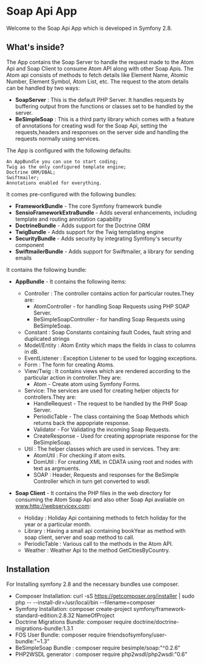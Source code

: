 Soap Api App
========================

Welcome to the Soap Api App which is developed in Symfony 2.8.

What's inside?
--------------

The App contains the Soap Server to handle the request made to the Atom Api and Soap Client to consume 
Atom API along with other Soap Apis. The Atom api consists of methods to fetch details like Element Name, Atomic Number, Element Symbol, Atom List, etc. The request to the atom details can be handled
by two ways:
* **SoapServer** : This is the default PHP Server. It handles requests by buffering output
from the functions or classes set to be handled by the server.  
* **BeSimpleSoap** : This is a third party library which comes with a feature of 
annotations for creating wsdl for the Soap Api, setting the requests,headers and responses on the server side
and handling the requests normally using services.

The App is configured with the following defaults:
````
An AppBundle you can use to start coding;
Twig as the only configured template engine;
Doctrine ORM/DBAL;
Swiftmailer;
Annotations enabled for everything.
````
It comes pre-configured with the following bundles:

* **FrameworkBundle** - The core Symfony framework bundle
* **SensioFrameworkExtraBundle** - Adds several enhancements, including
    template and routing annotation capability
* **DoctrineBundle** - Adds support for the Doctrine ORM
* **TwigBundle** - Adds support for the Twig templating engine
* **SecurityBundle** - Adds security by integrating Symfony's security
    component
* **SwiftmailerBundle** - Adds support for Swiftmailer, a library for
    sending emails

It contains the following bundle:

* **AppBundle** - It contains the following items:
    * Controller : The controller contains action for particular routes.They are:
        * AtomController - for handling Soap Requests using PHP SOAP Server.  
        * BeSimpleSoapController - for handling Soap Requests using BeSimpleSoap. 
    * Constant : Soap Constants containing fault Codes, fault string and duplicated strings     
    * Model/Entity : Atom Entity which maps the fields in class to columns in dB.
    * EventListener : Exception Listener to be used for logging exceptions.
    * Form : The form for creating Atoms. 
    * View/Twig : It contains views which are rendered according to the particular action in controller.They are:
        * Atom - Create atom using Symfony Forms.  
    * Service: The services are used for creating helper objects for controllers.They are:
        * HandleRequest - The request to be handled by the PHP Soap Server.
        * PeriodicTable - The class containing the Soap Methods which returns back the appopriate response.
        * Validator - For Validating the incoming Soap Requests.
        * CreateResponse - Used for creating appropriate response for the BeSimpleSoap. 
    * Util : The helper classes which are used in services. They are:
        * AtomUtil : For checking if atom exits.
        * DomUtil : For creating XML  in CDATA using root and nodes  with text as argmuents.
        * SOAP : Header, Requests and responses for the BeSimple Controller which in turn get converted to wsdl.
        
* **Soap Client** - It contains the PHP files in the web directory for consuming the Atom Soap Api and also other Soap Api avaliable on www.http://webservicex.com:
    * Holiday : Holiday Api containing methods to fetch holiday for the year or a particular month.
    * Library : Having a small api containing bookYear as method with soap client, server and soap method to call.
    * PeriodicTable : Various call to the methods in the Atom API.
    * Weather : Weather Api to the method GetCitiesByCountry.           
                         
Installation
--------------   

For Installing symfony 2.8 and the necessary bundles use composer.

* Composer Installation: curl -sS https://getcomposer.org/installer | sudo php -- --install-dir=/usr/local/bin --filename=composer
* Symfony Installation:  composer create-project symfony/framework-standard-edition:2.8.32 NameOfProject
* Doctrine Migrations Bundle: composer require doctrine/doctrine-migrations-bundle:1.3.1
* FOS User Bundle: composer require friendsofsymfony/user-bundle:"~1.3"
* BeSimpleSoap Bundle : composer require besimple/soap:"^0.2.6"
* PHP2WSDL generator : composer require php2wsdl/php2wsdl:"0.6" 
 

